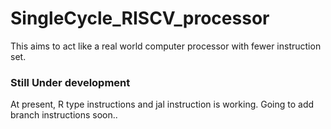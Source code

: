 # SingleCycle_RISCV_processor
This aims to act like a real world computer processor with fewer instruction set.

### Still Under development
At present, R type instructions and jal instruction is working. Going to add branch instructions soon..
